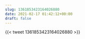 ```yaml
---
slug: 1361853423164026880
date: 2021-02-17 01:42:12+00:00
draft: false
---
```


{{< tweet 1361853423164026880 >}}
